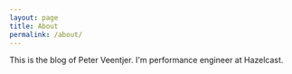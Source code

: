 ```yaml
---
layout: page
title: About
permalink: /about/
---
```


This is the blog of Peter Veentjer. I'm performance engineer at Hazelcast.
